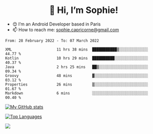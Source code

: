 <h1 align="center"> 👋 Hi, I’m Sophie! </h1>  

- 😊 I’m an Android Developer based in Paris
- 📫 How to reach me: sophie.capricorne@gmail.com


<!--START_SECTION:waka-->

```text
From: 28 February 2022 - To: 07 March 2022

XML                    11 hrs 38 mins  ███████████▒░░░░░░░░░░░░░   44.77 %
Kotlin                 10 hrs 29 mins  ██████████░░░░░░░░░░░░░░░   40.37 %
Java                   2 hrs 25 mins   ██▒░░░░░░░░░░░░░░░░░░░░░░   09.34 %
Groovy                 48 mins         ▓░░░░░░░░░░░░░░░░░░░░░░░░   03.12 %
Properties             26 mins         ▒░░░░░░░░░░░░░░░░░░░░░░░░   01.67 %
Markdown               6 mins          ░░░░░░░░░░░░░░░░░░░░░░░░░   00.40 %
```

<!--END_SECTION:waka-->

[![My GitHub stats](https://github-readme-stats.vercel.app/api?username=sophicapri&show_icons=true&theme=buefy)](https://github.com/anuraghazra/github-readme-stats)

[![Top Languages](https://github-readme-stats.vercel.app/api/top-langs/?username=sophicapri&langs_count=2&layout=compact)](https://github.com/anuraghazra/github-readme-stats)

![](https://github-readme-streak-stats.herokuapp.com/?user=sophicapri)
